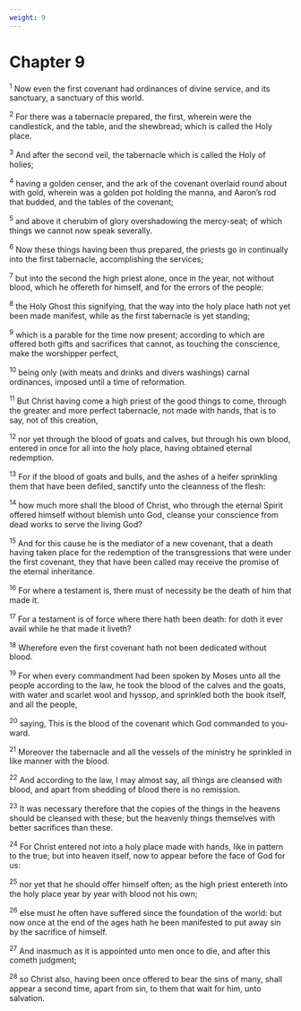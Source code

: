 ```yaml
---
weight: 9
---
```


# Chapter 9

<sup>1</sup> Now even the first covenant had ordinances of divine service, and its sanctuary, a sanctuary of this world. 

<sup>2</sup> For there was a tabernacle prepared, the first, wherein were the candlestick, and the table, and the shewbread; which is called the Holy place. 

<sup>3</sup> And after the second veil, the tabernacle which is called the Holy of holies; 

<sup>4</sup> having a golden censer, and the ark of the covenant overlaid round about with gold, wherein was a golden pot holding the manna, and Aaron’s rod that budded, and the tables of the covenant; 

<sup>5</sup> and above it cherubim of glory overshadowing the mercy-seat; of which things we cannot now speak severally. 

<sup>6</sup> Now these things having been thus prepared, the priests go in continually into the first tabernacle, accomplishing the services; 

<sup>7</sup> but into the second the high priest alone, once in the year, not without blood, which he offereth for himself, and for the errors of the people: 

<sup>8</sup> the Holy Ghost this signifying, that the way into the holy place hath not yet been made manifest, while as the first tabernacle is yet standing; 

<sup>9</sup> which is a parable for the time now present; according to which are offered both gifts and sacrifices that cannot, as touching the conscience, make the worshipper perfect, 

<sup>10</sup> being only (with meats and drinks and divers washings) carnal ordinances, imposed until a time of reformation. 

<sup>11</sup> But Christ having come a high priest of the good things to come, through the greater and more perfect tabernacle, not made with hands, that is to say, not of this creation, 

<sup>12</sup> nor yet through the blood of goats and calves, but through his own blood, entered in once for all into the holy place, having obtained eternal redemption. 

<sup>13</sup> For if the blood of goats and bulls, and the ashes of a heifer sprinkling them that have been defiled, sanctify unto the cleanness of the flesh: 

<sup>14</sup> how much more shall the blood of Christ, who through the eternal Spirit offered himself without blemish unto God, cleanse your conscience from dead works to serve the living God? 

<sup>15</sup> And for this cause he is the mediator of a new covenant, that a death having taken place for the redemption of the transgressions that were under the first covenant, they that have been called may receive the promise of the eternal inheritance. 

<sup>16</sup> For where a testament is, there must of necessity be the death of him that made it. 

<sup>17</sup> For a testament is of force where there hath been death: for doth it ever avail while he that made it liveth? 

<sup>18</sup> Wherefore even the first covenant hath not been dedicated without blood. 

<sup>19</sup> For when every commandment had been spoken by Moses unto all the people according to the law, he took the blood of the calves and the goats, with water and scarlet wool and hyssop, and sprinkled both the book itself, and all the people, 

<sup>20</sup> saying, This is the blood of the covenant which God commanded to you-ward. 

<sup>21</sup> Moreover the tabernacle and all the vessels of the ministry he sprinkled in like manner with the blood. 

<sup>22</sup> And according to the law, I may almost say, all things are cleansed with blood, and apart from shedding of blood there is no remission. 

<sup>23</sup> It was necessary therefore that the copies of the things in the heavens should be cleansed with these; but the heavenly things themselves with better sacrifices than these. 

<sup>24</sup> For Christ entered not into a holy place made with hands, like in pattern to the true; but into heaven itself, now to appear before the face of God for us: 

<sup>25</sup> nor yet that he should offer himself often; as the high priest entereth into the holy place year by year with blood not his own; 

<sup>26</sup> else must he often have suffered since the foundation of the world: but now once at the end of the ages hath he been manifested to put away sin by the sacrifice of himself. 

<sup>27</sup> And inasmuch as it is appointed unto men once to die, and after this cometh judgment; 

<sup>28</sup> so Christ also, having been once offered to bear the sins of many, shall appear a second time, apart from sin, to them that wait for him, unto salvation. 


